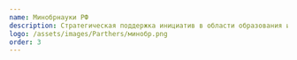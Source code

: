 ```yaml
---
name: Минобрнауки РФ
description: Стратегическая поддержка инициатив в области образования и науки.
logo: /assets/images/Parthers/минобр.png
order: 3
---
```


